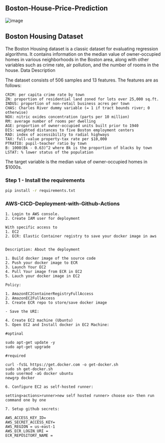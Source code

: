 ## Boston-House-Price-Prediction

![image](https://user-images.githubusercontent.com/57321948/196933065-4b16c235-f3b9-4391-9cfe-4affcec87c35.png)

## Boston Housing Dataset

The Boston Housing dataset is a classic dataset for evaluating regression algorithms. It contains information on the median value of owner-occupied homes in various neighborhoods in the Boston area, along with other variables such as crime rate, air pollution, and the number of rooms in the house.
Data Description

The dataset consists of 506 samples and 13 features. The features are as follows:

    CRIM: per capita crime rate by town
    ZN: proportion of residential land zoned for lots over 25,000 sq.ft.
    INDUS: proportion of non-retail business acres per town
    CHAS: Charles River dummy variable (= 1 if tract bounds river; 0 otherwise)
    NOX: nitric oxides concentration (parts per 10 million)
    RM: average number of rooms per dwelling
    AGE: proportion of owner-occupied units built prior to 1940
    DIS: weighted distances to five Boston employment centers
    RAD: index of accessibility to radial highways
    TAX: full-value property-tax rate per $10,000
    PTRATIO: pupil-teacher ratio by town
    B: 1000(Bk - 0.63)^2 where Bk is the proportion of blacks by town
    LSTAT: % lower status of the population

The target variable is the median value of owner-occupied homes in $1000s.

### Step 1 - Install the requirements

```bash
pip install -r requirements.txt
```

### AWS-CICD-Deployment-with-Github-Actions
```
1. Login to AWS console.
2. Create IAM user for deployment

With specific access to
1. EC2  
2. ECR: Elastic Container registry to save your docker image in aws


Description: About the deployment

1. Build docker image of the source code
2. Push your docker image to ECR
3. Launch Your EC2 
4. Pull Your image from ECR in EC2
5. Lauch your docker image in EC2

Policy:

1. AmazonEC2ContainerRegistryFullAccess
2. AmazonEC2FullAccess
3. Create ECR repo to store/save docker image

- Save the URI: 

4. Create EC2 machine (Ubuntu)
5. Open EC2 and Install docker in EC2 Machine:

#optinal

sudo apt-get update -y
sudo apt-get upgrade

#required

curl -fsSL https://get.docker.com -o get-docker.sh
sudo sh get-docker.sh
sudo usermod -aG docker ubuntu
newgrp docker

6. Configure EC2 as self-hosted runner:

setting>actions>runner>new self hosted runner> choose os> then run command one by one

7. Setup github secrets:

AWS_ACCESS_KEY_ID=
AWS_SECRET_ACCESS_KEY=
AWS_REGION = us-east-1
AWS_ECR_LOGIN_URI = 
ECR_REPOSITORY_NAME = 
